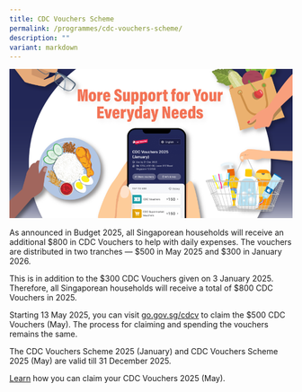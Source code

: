 ```yaml
---
title: CDC Vouchers Scheme
permalink: /programmes/cdc-vouchers-scheme/
description: ""
variant: markdown
---
```

![](/images/Landing_page_banner.png)

As announced in Budget 2025, all Singaporean households will receive an additional $800 in CDC Vouchers to help with daily expenses. The vouchers are distributed in two tranches — $500 in May 2025 and $300 in January 2026.

This is in addition to the $300 CDC Vouchers given on 3 January 2025. Therefore, all Singaporean households will receive a total of $800 CDC Vouchers in 2025.

Starting 13 May 2025, you can visit [go.gov.sg/cdcv](https://go.gov.sg/cdcv) to claim the $500 CDC Vouchers (May). The process for claiming and spending the vouchers remains the same.

The CDC Vouchers Scheme 2025 (January) and CDC Vouchers Scheme 2025 (May) are valid till 31 December 2025.

[Learn](https://vouchers.cdc.gov.sg/residents/info/) how you can claim your CDC Vouchers 2025 (May).